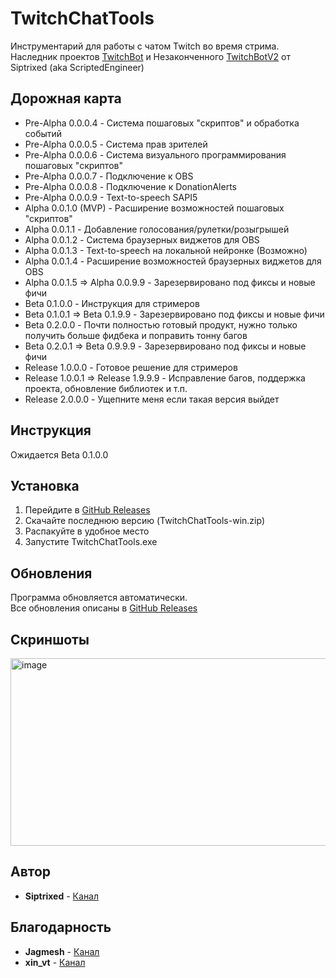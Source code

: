 # TwitchChatTools

Инструментарий для работы с чатом Twitch во время стрима. <br>
Наследник проектов [TwitchBot](https://github.com/ScriptedEngineer/TwitchBot) и Незаконченного [TwitchBotV2](https://github.com/Siptrixed/TwitchBotV2) от Siptrixed (aka ScriptedEngineer)

## Дорожная карта
- Pre-Alpha 0.0.0.4 - Система пошаговых "скриптов" и обработка событий
- Pre-Alpha 0.0.0.5 - Система прав зрителей
- Pre-Alpha 0.0.0.6 - Система визуального программирования пошаговых "скриптов"
- Pre-Alpha 0.0.0.7 - Подключение к OBS
- Pre-Alpha 0.0.0.8 - Подключение к DonationAlerts
- Pre-Alpha 0.0.0.9 - Text-to-speech SAPI5
- Alpha 0.0.1.0 (MVP) - Расширение возможностей пошаговых "скриптов"
- Alpha 0.0.1.1 - Добавление голосования/рулетки/розыгрышей
- Alpha 0.0.1.2 - Система браузерных виджетов для OBS
- Alpha 0.0.1.3 - Text-to-speech на локальной нейронке (Возможно)
- Alpha 0.0.1.4 - Расширение возможностей браузерных виджетов для OBS
- Alpha 0.0.1.5 => Alpha 0.0.9.9 - Зарезервировано под фиксы и новые фичи
- Beta 0.1.0.0 - Инструкция для стримеров
- Beta 0.1.0.1 => Beta 0.1.9.9 - Зарезервировано под фиксы и новые фичи
- Beta 0.2.0.0 - Почти полностью готовый продукт, нужно только получить больше фидбека и поправить тонну багов
- Beta 0.2.0.1 => Beta 0.9.9.9 - Зарезервировано под фиксы и новые фичи
- Release 1.0.0.0 - Готовое решение для стримеров
- Release 1.0.0.1 => Release 1.9.9.9 - Исправление багов, поддержка проекта, обновление библиотек и т.п.
- Release 2.0.0.0 - Ущепните меня если такая версия выйдет
  
## Инструкция

Ожидается Beta 0.1.0.0

## Установка

1. Перейдите в [GitHub Releases](https://github.com/Siptrixed/TwitchChatTools/releases)
1. Cкачайте последнюю версию (TwitchChatTools-win.zip)
2. Распакуйте в удобное место
1. Запустите TwitchChatTools.exe

## Обновления

Программа обновляется автоматически. <br>
Все обновления описаны в [GitHub Releases](https://github.com/Siptrixed/TwitchChatTools/releases)

## Скриншоты

<img width="600" height="300" alt="image" src="https://github.com/user-attachments/assets/53ce1810-f1bc-4429-a349-68c25200cb88" />

## Автор

* **Siptrixed** - [Канал](https://www.twitch.tv/siptrixed)

## Благодарность

* **Jagmesh** - [Канал](https://www.twitch.tv/jagmesh)
* **xin_vt** - [Канал](https://www.twitch.tv/xin_vt)
